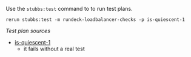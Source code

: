 
Use the `stubbs:test` command to to run test plans.

    rerun stubbs:test -m rundeck-loadbalancer-checks -p is-quiescent-1

*Test plan sources*

* [is-quiescent-1](tests/is-quiescent-1.html)
  * it fails without a real test

